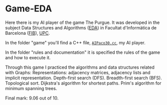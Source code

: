 # Game-EDA
Here there is my AI player of the game The Purgue. It was developed in the subject Data Structures and Algorithms ([EDA](https://www.fib.upc.edu/en/studies/bachelors-degrees/bachelor-degree-informatics-engineering/curriculum/syllabus/EDA)) in Facultat d'Informàtica de Barcelona ([FIB](https://www.fib.upc.edu/)), [UPC](https://www.upc.edu/ca). 

In the folder "game" you'll find a C++ file, [`AIPaco30.cc`](./game/AIPaco30.cc), my AI player.

In the folder "rules and documentation" it is specified the rules of the game and how to execute it.

Through this game I practiced the algorithms and data structures related with Graphs: 
Representations: adjacency matrices, adjacency lists and implicit representation. Depth-first search (DFS). Breadth-first search (BFS). Topological sort. Dijkstra's algorithm for shortest paths. Prim's algorithm for minimum spanning trees.

Final mark: 9.06 out of 10.
